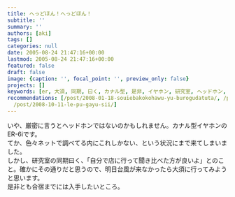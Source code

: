 ```yaml
---
title: へっどほん！へっどほん！
subtitle: ''
summary: ''
authors: [aki]
tags: []
categories: null
date: 2005-08-24 21:47:16+00:00
lastmod: 2005-08-24 21:47:16+00:00
featured: false
draft: false
image: {caption: '', focal_point: '', preview_only: false}
projects: []
keywords: [er, 大須, 同期, 曰く, カナル型, 是非, イヤホン, 研究室, ヘッドホン, 入手]
recommendations: [/post/2008-01-18-souiebakokohawu-yu-burogudatuta/, /post/2008-09-14-hetudohonwu-se-sitahi/,
  /post/2008-10-11-le-pu-gayu-sii/]
---
```

いや、厳密に言うとヘッドホンではないのかもしれません。カナル型イヤホンのER-6iです。  
てか、色々ネットで調べてる内にこれしかない、という状況にまで来てしまいました。  
しかし、研究室の同期曰く、「自分で店に行って聞き比べた方が良いよ」とのこと。確かにその通りだと思うので、明日台風が来なかったら大須に行ってみようと思います。  
是非とも合宿までには入手したいところ。


